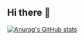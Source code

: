 ## Hi there 👋

[![Anurag's GitHub stats](https://github-readme-stats.vercel.app/api?username=jeanvr)](https://github.com/jeanvr/github-readme-stats)
